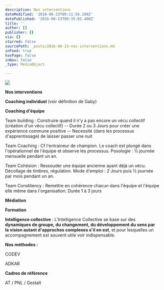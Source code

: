 ```yaml
---
description: Nos interventions
dateModified: '2016-08-23T09:11:56.100Z'
datePublished: '2016-08-23T09:35:02.400Z'
title: ''
author: []
publisher: {}
via: {}
starred: false
sourcePath: _posts/2016-08-23-nos-interventions.md
inFeed: true
hasPage: false
inNav: false
_type: MediaObject

---
```

![](https://the-grid-user-content.s3-us-west-2.amazonaws.com/f761a806-01db-4d31-9ae5-941aa7b2191a.jpg)

**Nos interventions**

**Coaching individuel** (voir définition de Gaby)

**Coaching d'équipe**

Team building : Construire quand il n'y a pas encore un vécu collectif (création d'un vécu collectif) -- Durée 2 ou 3 Jours pour créer une expérience commune positive -- Necessité (dans les processus d'apprentissage) de laisser passer une nuit

Team Coaching : Cf l'entraineur de champion. Le coach est plongé dans l'opérationnel de l'équipe et observe les processus. Posologie : ½ journée mensuelle pendant un an.

Team Cohésion : Ressouder une équipe ancienne ayant déjà un vécu. Décollage de timbres, régulation. Mode d'emploi : 2 Jours puis ½ journée par mois pendant un an.

Team Constitency : Remettre en cohérence chacun dans l'équipe et l'équipe elle même dans l'organisation. Durée 1 à 3 jours

**Médiation**

**Formation**

**Intelligence collective** : L'Intelligence Collective se base sur des **dynamiques de groupe, du changement, du développement du sens par la vision autant d'approches complexes s'il en est**, et pour lesquelles un accompagnement est souvent utile voir indispensable.

**Nos méthodes :**

CODEV

ADKAR

**Cadres de référence**

AT / PNL / Gestalt